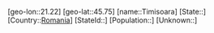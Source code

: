 ﻿---
location: [45.75,21.22]
type: City
tags:
- geo/City


SpocWebEntityId: 34874
isDeleted: false
confidential: public

---
[geo-lon::21.22]
[geo-lat::45.75]
[name::Timisoara]
[State::]
[Country::[Romania](geo/Continent/Europe/Romania.md)]
[StateId::]
[Population::]
[Unknown::]

